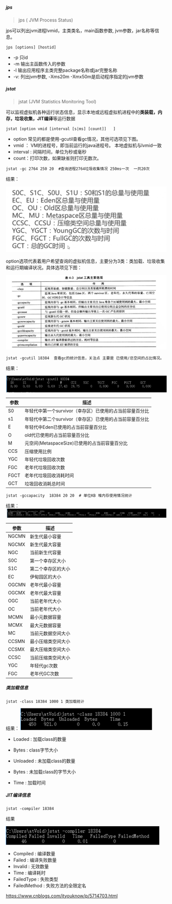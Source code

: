##### jps 

> jps ( JVM Process Status)

 jps可以列出jvm进程lvmid，主类类名，main函数参数, jvm参数，jar名称等信息。

```shell
jps [options] [hostid]
```

- -p  只id
- -m 输出主函数传入的参数
- -l   输出应用程序主类完整package名称或jar完整名称
- -v: 列出jvm参数, -Xms20m -Xmx50m是启动程序指定的jvm参数



##### jstat

> jstat (JVM Statistics Monitoring Tool)

可以监视虚拟机各种运行状态信息，显示本地或远程虚拟机进程中的**类装载，内存，垃圾收集，JIT编译**等运行数据

```
jstat [option vmid [interval [s|ms] [count]]   ]
```

- option 常见的都是使用-gcutil查看gc情况，其他可选项见下图。
- vmid ： VM的进程号，即当前运行的java进程号。 本地虚拟机与lvmid一致
- interval : 间隔时间，单位为秒或毫秒
- count：打印次数，如果缺省则打印无数次。

```
jstat -gc 2764 250 20  #查询进程2764垃圾收集情况 250ms一次  一共20次
```
 结果：
 
![1546691943277](assets/1546691943277.png)

option选项代表着用户希望查询的虚拟机信息，主要分为3类：类加载、垃圾收集和运行期编译状况。具体选项见下图：

![1546677079566](assets/1546677079566.png)



``` 
jstat -gcutil 18384  查看gc的统计信息，关注点 主要是 已使用/总空间的占比情况。
```
结果：

![1546677385334](assets/1546677385334.png)

| 参数 | 描述                                                     |
| ---- | -------------------------------------------------------- |
| S0   | 年轻代中第一个survivor（幸存区）已使用的占当前容量百分比 |
| s1   | 年轻代中第二个survivor（幸存区）已使用的占当前容量百分比 |
| E    | 年轻代中Eden已使用的占当前容量百分比                     |
| O    | old代已使用的占当前容量百分比                            |
| M    | 元空间(MetaspaceSize)已使用的占当前容量百分比            |
| CCS  | 压缩使用比例                                             |
| YGC  | 年轻代垃圾回收次数                                       |
| FGC  | 老年代垃圾回收次数                                       |
| FGCT | 老年代垃圾回收消耗时间                                   |
| GCT  | 垃圾回收消耗总时间                                       |





```
jstat -gccapacity  18384 20 20  # 单位KB 堆内存使用情况统计
```
结果：
![1546679939347](assets/1546679939347.png)

| 参数  | 描述               |
| ----- | ------------------ |
| NGCMN | 新生代最小容量     |
| NGCMX | 新生代最大容量     |
| NGC   | 当前新生代容量     |
| S0C   | 第一个幸存区大小   |
| S1C   | 第二个幸存区的大小 |
| EC    | 伊甸园区的大小     |
| OGCMN | 老年代最小容量     |
| OGCMX | 老年代最大容量     |
| OGC   | 当前老年代大小     |
| OC    | 当前老年代大小     |
| MCMN  | 最小元数据容量     |
| MCMX  | 最大元数据容量     |
| MC    | 当前元数据空间大小 |
| CCSMN | 最小压缩类空间大小 |
| CCSMX | 最大压缩类空间大小 |
| CCSC  | 当前压缩类空间大小 |
| YGC   | 年轻代gc次数       |
| FGC   | 老年代GC次数       |



##### 类加载信息

```
jstat -class 18384 1000 1 类加载统计
```
结果：
![1546680050376](assets/1546680050376.png)

- Loaded : 加载class的数量

- Bytes : class字节大小

- Unloaded : 未加载class的数量

- Bytes : 未加载class的字节大小

- Time : 加载时间


##### JIT编译信息

```
jstat -compiler 18384
```

结果

![1546692432560](assets/1546692432560.png)

- Compiled : 编译数量
- Failed : 编译失败数量
- Invalid : 无效数量
- Time : 编译耗时
- FailedType : 失败类型
- FailedMethod : 失败方法的全限定名



https://www.cnblogs.com/ityouknow/p/5714703.html












